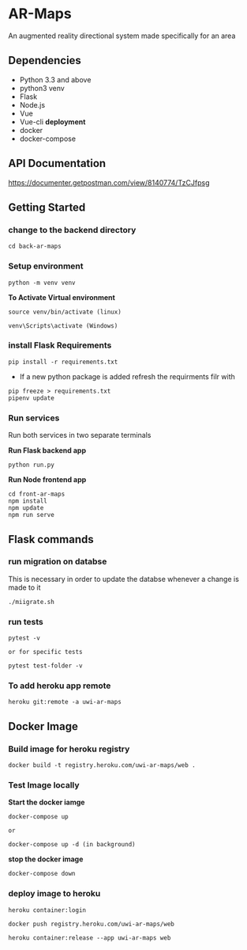 # AR-Maps
An augmented reality directional system made specifically for an area

## Dependencies
- Python 3.3 and above
- python3 venv
- Flask 
- Node.js
- Vue 
- Vue-cli
**deployment**
- docker
- docker-compose

## API Documentation
https://documenter.getpostman.com/view/8140774/TzCJfpsg

## Getting Started 

### change to the backend directory
```
cd back-ar-maps
```

### Setup environment
```
python -m venv venv
```

**To Activate Virtual environment**
```
source venv/bin/activate (linux)

venv\Scripts\activate (Windows)
```
### install Flask Requirements
```
pip install -r requirements.txt 
```
- If a new python package is added refresh the requirments filr with 
```
pip freeze > requirements.txt
pipenv update
```

### Run services
Run both services in two separate terminals

**Run Flask backend app**
```
python run.py
```

**Run Node frontend app**
```
cd front-ar-maps
npm install
npm update
npm run serve
```

## Flask commands

### run migration on databse

This is necessary in order to update the databse whenever a change is made to it

```
./miigrate.sh
```

### run tests

```
pytest -v

or for specific tests

pytest test-folder -v

```
### To add heroku app remote 
```
heroku git:remote -a uwi-ar-maps
```

## Docker Image

### Build image for heroku registry
```
docker build -t registry.heroku.com/uwi-ar-maps/web .
```
### Test Image locally

**Start the docker iamge**
```
docker-compose up

or

docker-compose up -d (in background)
```

**stop the docker image**
```
docker-compose down
```

### deploy image to heroku

```
heroku container:login

docker push registry.heroku.com/uwi-ar-maps/web

heroku container:release --app uwi-ar-maps web
```
